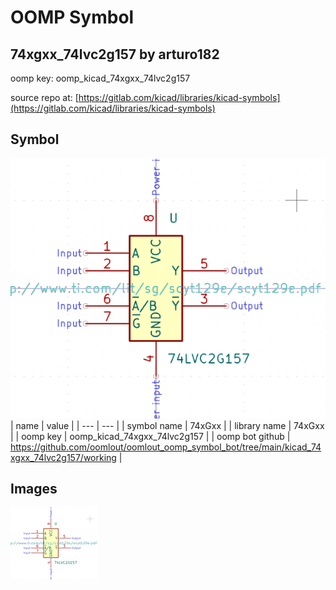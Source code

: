 # OOMP Symbol  
## 74xgxx_74lvc2g157  by arturo182  
  
oomp key: oomp_kicad_74xgxx_74lvc2g157  
  
source repo at: [https://gitlab.com/kicad/libraries/kicad-symbols](https://gitlab.com/kicad/libraries/kicad-symbols)  
## Symbol  
  
[![working.png](working_600.png)](working.png)  
| name | value | 
| --- | --- | 
| symbol name | 74xGxx | 
| library name | 74xGxx | 
| oomp key | oomp_kicad_74xgxx_74lvc2g157 | 
| oomp bot github | https://github.com/oomlout/oomlout_oomp_symbol_bot/tree/main/kicad_74xgxx_74lvc2g157/working | 
## Images  
  
[![working.png](working_140.png)](working.png)  
